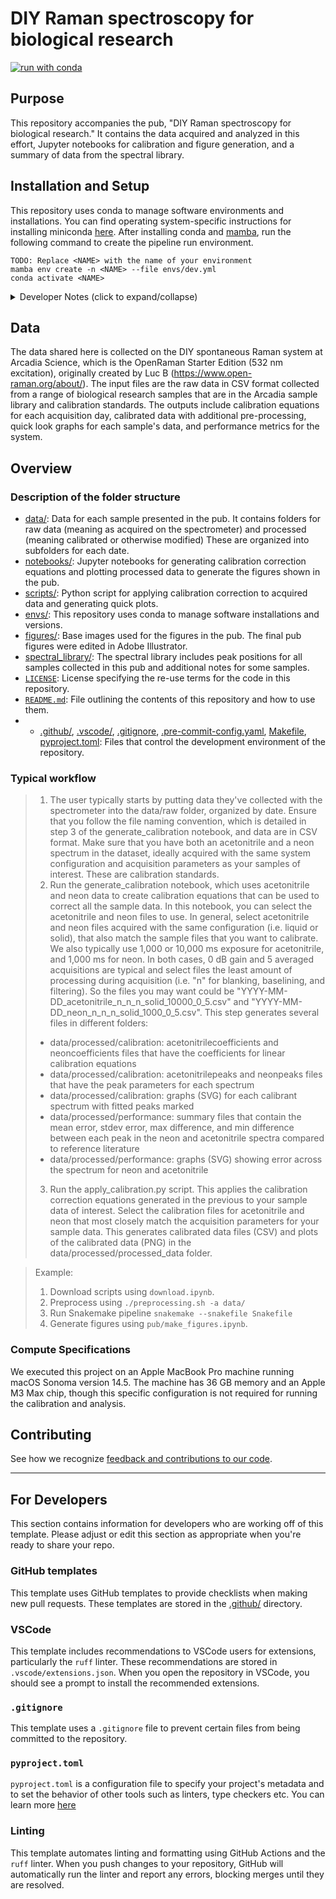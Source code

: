 # DIY Raman spectroscopy for biological research

[![run with conda](https://img.shields.io/badge/run%20with-conda-3EB049?labelColor=000000&logo=anaconda)](https://docs.conda.io/projects/miniconda/en/latest/)

## Purpose

This repository accompanies the pub, "DIY Raman spectroscopy for biological research." It contains the data acquired and analyzed in this effort, Jupyter notebooks for calibration and figure generation, and a summary of data from the spectral library.

## Installation and Setup

This repository uses conda to manage software environments and installations. You can find operating system-specific instructions for installing miniconda [here](https://docs.conda.io/projects/miniconda/en/latest/). After installing conda and [mamba](https://mamba.readthedocs.io/en/latest/), run the following command to create the pipeline run environment.

```{bash}
TODO: Replace <NAME> with the name of your environment
mamba env create -n <NAME> --file envs/dev.yml
conda activate <NAME>
```

<details><summary>Developer Notes (click to expand/collapse)</summary>

1. Install your pre-commit hooks:

    ```{bash}
    pre-commit install
    ```

    This installs the pre-commit hooks defined in your config (`./.pre-commit-config.yaml`).

2. Export your conda environment before sharing:

    As your project develops, the number of dependencies in your environment may increase. Whenever you install new dependencies (using either `pip install` or `mamba install`), you should update the environment file using the following command.

    ```{bash}
    conda env export --from-history --no-builds > envs/dev.yml
    ```

    `--from-history` only exports packages that were explicitly added by you (e.g., the packages you installed with `pip` or `mamba`) and `--no-builds` removes build specification from the exported packages to increase portability between different platforms.
</details>

## Data

The data shared here is collected on the DIY spontaneous Raman system at Arcadia Science, which is the OpenRaman Starter Edition (532 nm excitation), originally created by Luc B (https://www.open-raman.org/about/). The input files are the raw data in CSV format collected from a range of biological research samples that are in the Arcadia sample library and calibration standards. The outputs include calibration equations for each acquisition day, calibrated data with additional pre-processing, quick look graphs for each sample's data, and performance metrics for the system. 

## Overview

### Description of the folder structure

* [data/](./data/): Data for each sample presented in the pub. It contains folders for raw data (meaning as acquired on the spectrometer) and processed (meaning calibrated or otherwise modified) These are organized into subfolders for each date. 
* [notebooks/](./notebooks/): Jupyter notebooks for generating calibration correction equations and plotting processed data to generate the figures shown in the pub.
* [scripts/](./scripts/): Python script for applying calibration correction to acquired data and generating quick plots. 
* [envs/](./envs): This repository uses conda to manage software installations and versions.
* [figures/](./figures): Base images used for the figures in the pub. The final pub figures were edited in Adobe Illustrator. 
* [spectral_library/](./spectral_library): The spectral library includes peak positions for all samples collected in this pub and additional notes for some samples. 
* [`LICENSE`](./LICENSE): License specifying the re-use terms for the code in this repository.
* [`README.md`](./README.md): File outlining the contents of this repository and how to use them.
* * [.github/](./.github), [.vscode/](./.vscode), [.gitignore](./.gitignore), [.pre-commit-config.yaml](./.pre-commit-config.yaml), [Makefile](./Makefile), [pyproject.toml](./Makefile): Files that control the development environment of the repository.

### Typical workflow

> 1.  The user typically starts by putting data they've collected with the spectrometer into the data/raw folder, organized by date. Ensure that you follow the file naming convention, which is detailed in step 3 of the generate_calibration notebook, and data are in CSV format. Make sure that you have both an acetonitrile and a neon spectrum in the dataset, ideally acquired with the same system configuration and acquisition parameters as your samples of interest. These are calibration standards. 
> 2.  Run the generate_calibration notebook, which uses acetonitrile and neon data to create calibration equations that can be used to correct all the sample data. In this notebook, you can select the acetonitrile and neon files to use. In general, select acetonitrile and neon files acquired with the same configuration (i.e. liquid or solid), that also match the sample files that you want to calibrate. We also typically use 1,000 or 10,000 ms exposure for acetonitrile, and 1,000 ms for neon. In both cases, 0 dB gain and 5 averaged acquisitions are typical and select files the least amount of processing during acquisition (i.e. "n" for blanking, baselining, and filtering). So the files you may want could be "YYYY-MM-DD_acetonitrile_n_n_n_solid_10000_0_5.csv" and "YYYY-MM-DD_neon_n_n_n_solid_1000_0_5.csv". This step generates several files in different folders:
>    *   data/processed/calibration: acetonitrilecoefficients and neoncoefficients files that have the coefficients for linear calibration equations
>    *   data/processed/calibration: acetonitrilepeaks and neonpeaks files that have the peak parameters for each spectrum
>    *   data/processed/calibration: graphs (SVG) for each calibrant spectrum with fitted peaks marked
>    *   data/processed/performance: summary files that contain the mean error, stdev error, max difference, and min difference between each peak in the neon and acetonitrile spectra compared to reference literature
>    *   data/processed/performance: graphs (SVG) showing error across the spectrum for neon and acetonitrile
> 3.  Run the apply_calibration.py script. This applies the calibration correction equations generated in the previous to your sample data of interest. Select the calibration files for acetonitrile and neon that most closely match the acquisition parameters for your sample data. This generates calibrated data files (CSV) and plots of the calibrated data (PNG) in the data/processed/processed_data folder. 

> Example:
>
> 1.  Download scripts using `download.ipynb`.
> 2.  Preprocess using `./preprocessing.sh -a data/`
> 3.  Run Snakemake pipeline `snakemake --snakefile Snakefile`
> 4.  Generate figures using `pub/make_figures.ipynb`.

### Compute Specifications

We executed this project on an Apple MacBook Pro machine running macOS Sonoma version 14.5. The machine has 36 GB memory and an Apple M3 Max chip, though this specific configuration is not required for running the calibration and analysis. 

## Contributing

See how we recognize [feedback and contributions to our code](https://github.com/Arcadia-Science/arcadia-software-handbook/blob/main/guides-and-standards/guide-credit-for-contributions.md).

---
## For Developers

This section contains information for developers who are working off of this template. Please adjust or edit this section as appropriate when you're ready to share your repo.

### GitHub templates
This template uses GitHub templates to provide checklists when making new pull requests. These templates are stored in the [.github/](./.github/) directory.

### VSCode
This template includes recommendations to VSCode users for extensions, particularly the `ruff` linter. These recommendations are stored in `.vscode/extensions.json`. When you open the repository in VSCode, you should see a prompt to install the recommended extensions.

### `.gitignore`
This template uses a `.gitignore` file to prevent certain files from being committed to the repository.

### `pyproject.toml`
`pyproject.toml` is a configuration file to specify your project's metadata and to set the behavior of other tools such as linters, type checkers etc. You can learn more [here](https://packaging.python.org/en/latest/guides/writing-pyproject-toml/)

### Linting
This template automates linting and formatting using GitHub Actions and the `ruff` linter. When you push changes to your repository, GitHub will automatically run the linter and report any errors, blocking merges until they are resolved.
